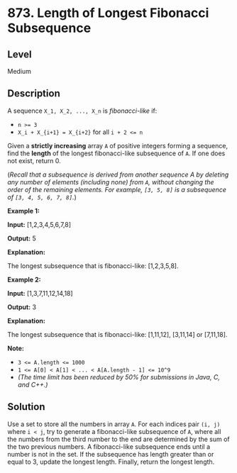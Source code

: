 # 873. Length of Longest Fibonacci Subsequence
## Level
Medium

## Description
A sequence `X_1, X_2, ..., X_n` is *fibonacci-like* if:

* `n >= 3`
* `X_i + X_{i+1} = X_{i+2}` for all `i + 2 <= n`

Given a **strictly increasing** array `A` of positive integers forming a sequence, find the **length** of the longest fibonacci-like subsequence of `A`. If one does not exist, return 0.

(*Recall that a subsequence is derived from another sequence A by deleting any number of elements (including none) from `A`, without changing the order of the remaining elements. For example, `[3, 5, 8]` is a subsequence of `[3, 4, 5, 6, 7, 8]`.*)

**Example 1:**

**Input:** [1,2,3,4,5,6,7,8]

**Output:** 5

**Explanation:**

The longest subsequence that is fibonacci-like: [1,2,3,5,8].

**Example 2:**

**Input:** [1,3,7,11,12,14,18]

**Output:** 3

**Explanation:**

The longest subsequence that is fibonacci-like: [1,11,12], [3,11,14] or [7,11,18].

**Note:**

* `3 <= A.length <= 1000`
* `1 <= A[0] < A[1] < ... < A[A.length - 1] <= 10^9`
* *(The time limit has been reduced by 50% for submissions in Java, C, and C++.)*

## Solution
Use a set to store all the numbers in array `A`. For each indices pair `(i, j)` where `i < j`, try to generate a fibonacci-like subsequence of `A`, where all the numbers from the third number to the end are determined by the sum of the two previous numbers. A fibonacci-like subsequence ends until a number is not in the set. If the subsequence has length greater than or equal to 3, update the longest length. Finally, return the longest length.
